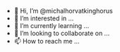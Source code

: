 - 👋 Hi, I’m @michalhorvatkinghorus
- 👀 I’m interested in ...
- 🌱 I’m currently learning ...
- 💞️ I’m looking to collaborate on ...
- 📫 How to reach me ...

<!---
michalhorvatkinghorus/michalhorvatkinghorus is a ✨ special ✨ repository because its `README.md` (this file) appears on your GitHub profile.
You can click the Preview link to take a look at your changes.
--->
